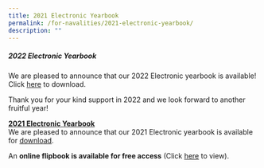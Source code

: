 ```yaml
---
title: 2021 Electronic Yearbook
permalink: /for-navalities/2021-electronic-yearbook/
description: ""
---
```

##### **2022 Electronic Yearbook**

We are pleased to announce that our 2022 Electronic yearbook is available! Click [here](https://drive.google.com/file/d/1oMme1aVfoWQJB46WRoOjKLUwdyrcSnz8/view?usp=share_link) to download.

Thank you for your kind support in 2022 and we look forward to another fruitful year! 







<p><u><strong>2021 Electronic Yearbook<br /></strong></u>We are pleased to announce that our 2021 Electronic yearbook is available for&nbsp;<a href="https://drive.google.com/drive/folders/1Nz8hISJdGzdwJt6gkyXvSQHi2-lThDcB?usp=sharing">download</a>.</p>
<p>An&nbsp;<strong>online flipbook is available for free access</strong>&nbsp;(Click&nbsp;<a href="https://issuu.com/touche-design/docs/nbss_mag21_291121_n">here</a>&nbsp;to view).</p>
